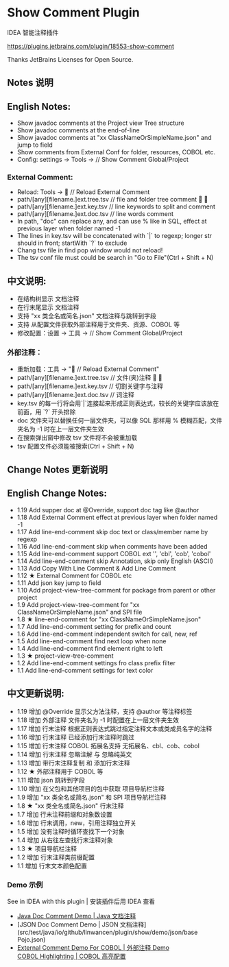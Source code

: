 # Show Comment Plugin
IDEA 智能注释插件

https://plugins.jetbrains.com/plugin/18553-show-comment

Thanks JetBrains Licenses for Open Source.

## Notes 说明

<h2>English Notes:</h2>
<ul>
<li>Show javadoc comments at the Project view Tree structure
<li>Show javadoc comments at the end-of-line
<li>Show javadoc comments at "xx ClassNameOrSimpleName.json" and jump to field
<li>Show comments from External Conf for folder, resources, COBOL etc.
<li>Config: settings -> Tools -> // Show Comment Global/Project
</ul>

<h3>External Comment:</h3>
<ul>
<li>Reload: Tools -> 🔄 // Reload External Comment
<li>path/[any][filename.]ext.tree.tsv // file and folder tree comment 📝 📁
<li>path/[any][filename.]ext.key.tsv  // line keywords to split and comment
<li>path/[any][filename.]ext.doc.tsv  // line words comment
<li>In path, "doc" can replace any, and can use % like in SQL, effect at previous layer when folder named -1
<li>The lines in key.tsv will be concatenated with `|` to regexp; longer str should in front; startWith `?` to exclude
<li>Chang tsv file in find pop window would not reload!
<li>The tsv conf file must could be search in "Go to File"(Ctrl + Shift + N)
</ul>


<h2>中文说明:</h2>
<ul>
<li>在结构树显示 文档注释
<li>在行末尾显示 文档注释
<li>支持 "xx 类全名或简名.json" 文档注释与跳转到字段
<li>支持 从配置文件获取外部注释用于文件夹、资源、COBOL 等
<li>修改配置：设置 -> 工具 -> // Show Comment Global/Project
</ul>

<h3>外部注释：</h3>
<ul>
<li>重新加载：工具 -> "🔄 // Reload External Comment"
<li>path/[any][filename.]ext.tree.tsv // 文件(夹)注释 📝 📁
<li>path/[any][filename.]ext.key.tsv  // 切割关键字与注释
<li>path/[any][filename.]ext.doc.tsv  // 词注释
<li>key.tsv 的每一行将会用`|`连接起来形成正则表达式，较长的关键字应该放在前面，用 `?` 开头排除
<li>doc 文件夹可以替换任何一层文件夹，可以像 SQL 那样用 % 模糊匹配，文件夹名为 -1 时在上一层文件夹生效
<li>在搜索弹出窗中修改 tsv 文件将不会被重加载
<li>tsv 配置文件必须能被搜索(Ctrl + Shift + N)
</ul>



## Change Notes 更新说明

<h2>English Change Notes:</h2>
<ul>
<li>1.19  Add supper doc at @Override, support doc tag like @author
<li>1.18  Add External Comment  effect at previous layer when folder named -1
<li>1.17  Add line-end-comment  skip doc text or class/member name by regexp
<li>1.16  Add line-end-comment  skip when comments have been added
<li>1.15  Add line-end-comment  support COBOL ext '', 'cbl', 'cob', 'cobol'
<li>1.14  Add line-end-comment  skip Annotation, skip only English (ASCII)
<li>1.13  Add Copy With Line Comment & Add Line Comment
<li>1.12   ★  External Comment for COBOL etc
<li>1.11  Add json key jump to field
<li>1.10  Add project-view-tree-comment  for package from parent or other project
<li>1.9   Add project-view-tree-comment  for "xx ClassNameOrSimpleName.json" and SPI file
<li>1.8    ★  line-end-comment  for "xx ClassNameOrSimpleName.json"
<li>1.7   Add line-end-comment  setting for prefix and count
<li>1.6   Add line-end-comment  independent switch for call, new, ref
<li>1.5   Add line-end-comment  find next loop when none
<li>1.4   Add line-end-comment  find element right to left
<li>1.3    ★  project-view-tree-comment
<li>1.2   Add line-end-comment  settings fro class prefix filter
<li>1.1   Add line-end-comment  settings for text color
</ul>

<h2>中文更新说明:</h2>
<ul>
<li>1.19  增加 @Override 显示父方法注释，支持 @author 等注释标签
<li>1.18  增加 外部注释 文件夹名为 -1 时配置在上一层文件夹生效
<li>1.17  增加 行末注释 根据正则表达式跳过指定注释文本或类成员名字的注释
<li>1.16  增加 行末注释 已经添加行末注释时跳过
<li>1.15  增加 行末注释 COBOL 拓展名支持 无拓展名、cbl、cob、cobol
<li>1.14  增加 行末注释 忽略注解 与 忽略纯英文
<li>1.13  增加 带行末注释复制 和 添加行末注释
<li>1.12   ★  外部注释用于 COBOL 等
<li>1.11  增加 json 跳转到字段
<li>1.10  增加 在父包和其他项目的包中获取 项目导航栏注释
<li>1.9   增加 "xx 类全名或简名.json" 和 SPI 项目导航栏注释
<li>1.8    ★  "xx 类全名或简名.json" 行末注释
<li>1.7   增加 行末注释前缀和对象数设置
<li>1.6   增加 行末调用，new，引用注释独立开关
<li>1.5   增加 没有注释时循环查找下一个对象
<li>1.4   增加 从右往左查找行末注释对象
<li>1.3    ★  项目导航栏注释
<li>1.2   增加 行末注释类前缀配置
<li>1.1   增加 行末文本颜色配置
</ul>



### Demo 示例

See in IDEA with this plugin | 安装插件后用 IDEA 查看

- [Java Doc Comment Demo | Java 文档注释](src/test/java/io/github/linwancen/plugin/show/demo/java/Call.java)
- [JSON Doc Comment Demo | JSON 文档注释](src/test/java/io/github/linwancen/plugin/show/demo/json/base Pojo.json)
- [External Comment Demo For COBOL | 外部注释 Demo](src/test/java/io/github/linwancen/plugin/show/demo/ext/cobol/demo/BASE.cbl)  
  [COBOL Highlighting | COBOL 高亮配置](src/test/java/io/github/linwancen/plugin/show/demo/ext/cobol/COBOL_IDEA.md)